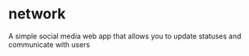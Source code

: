 # network
A simple social media web app that allows you to update statuses and communicate with users
